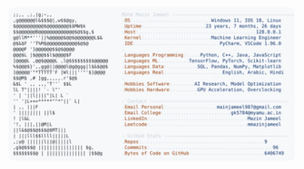 <picture>
  <source srcset="https://raw.githubusercontent.com/mmazinjameel/mmazinjameel/main/dark_mode.svg?v=1751393675" media="(prefers-color-scheme: dark)">
  <img src="https://raw.githubusercontent.com/mmazinjameel/mmazinjameel/main/light_mode.svg?v=1751393675">
</picture>
